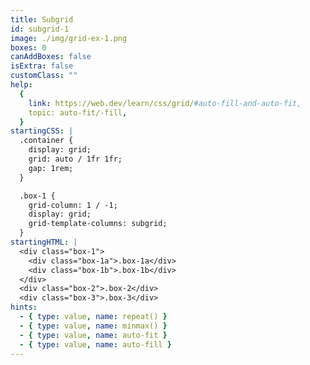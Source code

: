 ```yaml
---
title: Subgrid
id: subgrid-1
image: ./img/grid-ex-1.png
boxes: 0
canAddBoxes: false
isExtra: false
customClass: ""
help:
  {
    link: https://web.dev/learn/css/grid/#auto-fill-and-auto-fit,
    topic: auto-fit/-fill,
  }
startingCSS: |
  .container {
    display: grid;
    grid: auto / 1fr 1fr;
    gap: 1rem;
  }

  .box-1 {
    grid-column: 1 / -1;
    display: grid;
    grid-template-columns: subgrid;
  }
startingHTML: |
  <div class="box-1">
    <div class="box-1a">.box-1a</div>
    <div class="box-1b">.box-1b</div>
  </div>
  <div class="box-2">.box-2</div>
  <div class="box-3">.box-3</div>
hints:
  - { type: value, name: repeat() }
  - { type: value, name: minmax() }
  - { type: value, name: auto-fit }
  - { type: value, name: auto-fill }
---
```

